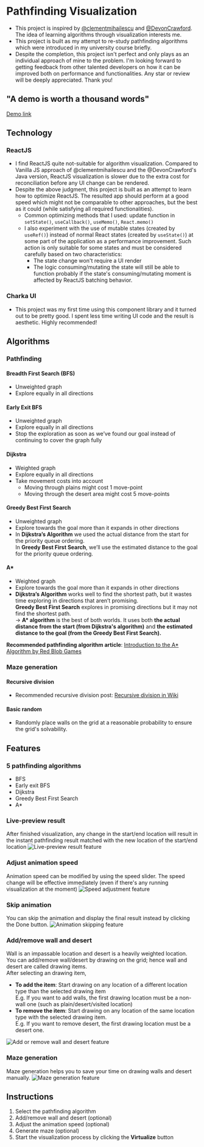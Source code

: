# Pathfinding Visualization
- This project is inspired by [@clementmihailescu](https://github.com/clementmihailescu) and [@DevonCrawford](https://github.com/DevonCrawford). The idea of learning algorithms through visualization interests me.
- This project is built as my attempt to re-study pathfinding algorithms which were introduced in my university course briefly.
- Despite the completion, this project isn't perfect and only plays as an individual approach of mine to the problem. I'm looking forward to getting feedback from other talented developers on how it can be improved both on performance and functionalities. Any star or review will be deeply appreciated. Thank you!
## "A demo is worth a thousand words"
[Demo link](https://ngquhuanbl.github.io/Pathfinding_Visualization/)
## Technology
### ReactJS
- I find ReactJS quite not-suitable for algorithm visualization. Compared to Vanilla JS approach of @clementmihailescu and the @DevonCrawford's Java version, ReactJS visualization is slower due to the extra cost for reconciliation before any UI change can be rendered.
- Despite the above judgment, this project is built as an attempt to learn how to optimize ReactJS. The resulted app should perform at a good speed which might not be comparable to other approaches, but the best as it could (while satisfying all required functionalities).
  - Common optimizing methods that I used: update function in `setState()`, `useCallback()`, `useMemo()`, `React.memo()`
  - I also experiment with the use of mutable states (created by `useRef()`) instead of normal React states (created by `useState()`) at some part of the application as a performance improvement. Such action is only suitable for some states and must be considered carefully based on two characteristics:
    - The state change won't require a UI render
    - The logic consuming/mutating the state will still be able to function probably if the state's consuming/mutating moment is affected by ReactJS batching behavior.
### Charka UI
- This project was my first time using this component library and it turned out to be pretty good. I spent less time writing UI code and the result is aesthetic. Highly recommended!
## Algorithms
### Pathfinding
#### Breadth First Search (BFS)
- Unweighted graph
- Explore equally in all directions
#### Early Exit BFS
- Unweighted graph
- Explore equally in all directions
- Stop the exploration as soon as we’ve found our goal instead of continuing to cover the graph fully
#### Dijkstra
- Weighted graph
- Explore equally in all directions
- Take movement costs into account
  - Moving through plains might cost 1 move-point
  - Moving through the desert area might cost 5 move-points
#### Greedy Best First Search
- Unweighted graph
- Explore towards the goal more than it expands in other directions
- In **Dijkstra’s Algorithm** we used the actual distance from the start for the priority queue ordering.<br/>In **Greedy Best First Search**, we’ll use the estimated distance to the goal for the priority queue ordering.
#### A*
- Weighted graph
- Explore towards the goal more than it expands in other directions
- **Dijkstra’s Algorithm** works well to find the shortest path, but it wastes time exploring in directions that aren’t promising.<br/>**Greedy Best First Search** explores in promising directions but it may not find the shortest path.<br/>→ **A\* algorithm** is the best of both worlds. It uses both **the actual distance from the start (from Dijkstra's algorithm)**  and **the estimated distance to the goal (from the Greedy Best First Search).**

**Recommended pathfinding algorithm article**: [Introduction to the A* Algorithm by Red Blob Games](https://www.redblobgames.com/pathfinding/a-star/introduction.html)
### Maze generation
#### Recursive division
- Recommended recursive division post: [Recursive division in Wiki](https://en.wikipedia.org/wiki/Maze_generation_algorithm#:~:text=the%20current%20cell.-,Recursive%20division%20method,-%5Bedit%5D)
#### Basic random
- Randomly place walls on the grid at a reasonable probability to ensure the grid's solvability.
## Features
### 5 pathfinding algorithms
- BFS
- Early exit BFS
- Dijkstra
- Greedy Best First Search
- A*
### Live-preview result
After finished visualization, any change in the start/end location will result in the instant pathfinding result matched with the new location of the start/end location
![Live-preview result feature](src/assets/feature-live-preview.gif)
### Adjust animation speed
Animation speed can be modified by using the speed slider. The speed change will be effective immediately (even if there's any running visualization at the moment)
![Speed adjustment feature](src/assets/feature-speed-modification.gif)
### Skip animation
You can skip the animation and display the final result instead by clicking the Done button.
![Animation skipping feature](src/assets/feature-skip-animation.gif)
### Add/remove wall and desert
Wall is an impassable location and desert is a heavily weighted location.<br/>You can add/remove wall/desert by drawing on the grid; hence wall and desert are called drawing items.<br />After selecting an drawing item,<br/>
- **To add the item**: Start drawing on any location of a different location type than the selected drawing item<br/>E.g. If you want to add walls, the first drawing location must be a non-wall one (such as plain/desert/visited location)
- **To remove the item**: Start drawing on any location of the same location type with the selected drawing item.<br />E.g. If you want to remove desert, the first drawing location must be a desert one.

![Add or remove wall and desert feature](src/assets/feature-drawing-wall-desert.gif)
### Maze generation
Maze generation helps you to save your time on drawing walls and desert manually.
![Maze generation feature](src/assets/feature-maze-generation.gif)
## Instructions
1. Select the pathfinding algorithm
2. Add/remove wall and desert (optional)
3. Adjust the animation speed (optional)
4. Generate maze (optional)
5. Start the visualization process by clicking the **Virtualize** button


